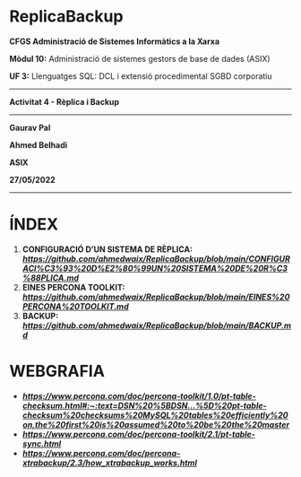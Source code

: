 # ReplicaBackup
**CFGS Administració de Sistemes Informàtics a la Xarxa**

**Mòdul 10:** Administració de sistemes gestors de base de dades (ASIX)

**UF 3:** Llenguatges SQL: DCL i extensió procedimental SGBD corporatiu


***


**Activitat 4 - Rèplica i Backup**


***

**Gaurav Pal**

**Ahmed Belhadi**

**ASIX**

**27/05/2022**
***
# **ÍNDEX** 

1. **CONFIGURACIÓ D’UN SISTEMA DE RÈPLICA:** ***https://github.com/ahmedwaix/ReplicaBackup/blob/main/CONFIGURACI%C3%93%20D%E2%80%99UN%20SISTEMA%20DE%20R%C3%88PLICA.md***
2. **EINES PERCONA TOOLKIT:** ***https://github.com/ahmedwaix/ReplicaBackup/blob/main/EINES%20PERCONA%20TOOLKIT.md***
3. **BACKUP:** ***https://github.com/ahmedwaix/ReplicaBackup/blob/main/BACKUP.md***

# **WEBGRAFIA**
* ***https://www.percona.com/doc/percona-toolkit/1.0/pt-table-checksum.html#:~:text=DSN%20%5BDSN...%5D%20pt-table-checksum%20checksums%20MySQL%20tables%20efficiently%20on,the%20first%20is%20assumed%20to%20be%20the%20master***
* ***https://www.percona.com/doc/percona-toolkit/2.1/pt-table-sync.html***
* ***https://www.percona.com/doc/percona-xtrabackup/2.3/how_xtrabackup_works.html***


